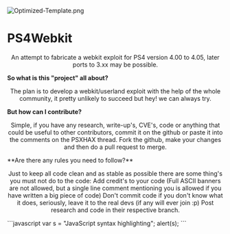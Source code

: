 ![Optimized-Template.png](https://s30.postimg.org/7wes043ox/Untitled_1.png)
# PS4Webkit
<p align="center">
An attempt to fabricate a webkit exploit for PS4 version 4.00 to 4.05, later ports to 3.xx may be possible.
<p>

**So what is this "project" all about?**
<p align="center">
The plan is to develop a webkit/userland exploit with the help of the whole community, it pretty unlikely to succeed but hey! we can always try.​
<p>

**But how can I contribute?**
<p align="center">
Simple, if you have any research, write-up's, CVE's, code or anything that could be useful to other contributors, commit it on the github or paste it into the comments on the PSXHAX thread.
Fork the github, make your changes and then do a pull request to merge.
<p>
**Are there any rules you need to follow?**
<p align="center">
Just to keep all code clean and as stable as possible there are some thing's you must not do to the code: 
Add credit's to your code (Full ASCII banners are not allowed, but a single line comment mentioning you is allowed if you have written a big piece of code)
Don't commit code if you don't know what it does, seriously, leave it to the real devs (if any will ever join :p)
Post research and code in their respective branch.
<p>
```javascript
var s = "JavaScript syntax highlighting";
alert(s);
```
